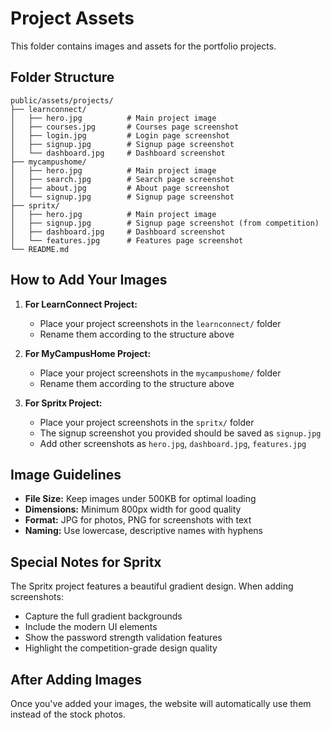 # Project Assets

This folder contains images and assets for the portfolio projects.

## Folder Structure

```
public/assets/projects/
├── learnconnect/
│   ├── hero.jpg          # Main project image
│   ├── courses.jpg       # Courses page screenshot
│   ├── login.jpg         # Login page screenshot
│   ├── signup.jpg        # Signup page screenshot
│   └── dashboard.jpg     # Dashboard screenshot
├── mycampushome/
│   ├── hero.jpg          # Main project image
│   ├── search.jpg        # Search page screenshot
│   ├── about.jpg         # About page screenshot
│   └── signup.jpg        # Signup page screenshot
├── spritx/
│   ├── hero.jpg          # Main project image
│   ├── signup.jpg        # Signup page screenshot (from competition)
│   ├── dashboard.jpg     # Dashboard screenshot
│   └── features.jpg      # Features page screenshot
└── README.md
```

## How to Add Your Images

1. **For LearnConnect Project:**
   - Place your project screenshots in the `learnconnect/` folder
   - Rename them according to the structure above

2. **For MyCampusHome Project:**
   - Place your project screenshots in the `mycampushome/` folder
   - Rename them according to the structure above

3. **For Spritx Project:**
   - Place your project screenshots in the `spritx/` folder
   - The signup screenshot you provided should be saved as `signup.jpg`
   - Add other screenshots as `hero.jpg`, `dashboard.jpg`, `features.jpg`

## Image Guidelines

- **File Size:** Keep images under 500KB for optimal loading
- **Dimensions:** Minimum 800px width for good quality
- **Format:** JPG for photos, PNG for screenshots with text
- **Naming:** Use lowercase, descriptive names with hyphens

## Special Notes for Spritx

The Spritx project features a beautiful gradient design. When adding screenshots:
- Capture the full gradient backgrounds
- Include the modern UI elements
- Show the password strength validation features
- Highlight the competition-grade design quality

## After Adding Images

Once you've added your images, the website will automatically use them instead of the stock photos.